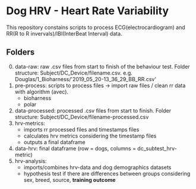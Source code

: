 # Dog HRV - Heart Rate Variability
This repository constains scripts to process ECG(electrocardiogram) and RR(R to R invervals)/IBI(InterBeat Interval) data. 

## Folders

0. data-raw: raw .csv files from start to finish of the behaviour test. Folder structure: Subject/DC_Device/filename.csv. e.g. Douglas/1_Bioharness/'2019_05_20-13_36_29_BB_RR.csv'
1. pre-process: scripts to process files -> import raw files / clean rr data with algorithm (avec). 
    - bioharness
    - polar
2. data-processed: processed .csv files from start to finish. Folder structure: Subject/DC_Device/filename-processed.csv
3. hrv-metrics: 
    - imports rr processed files and timestamps files
    - calculates hrv metrics considering the timestamp files 
    - outputs a final dataframe 
4. data-hrv: final dataframe (row = dogs, columns = dc_subtest_hrv-metric)
5. hrv-analysis: 
    - imports/combines hrv-data and dog demographics datasets 
    - hypothesis test if there are differences between groups considering sex, breed, source, **training outcome** 


